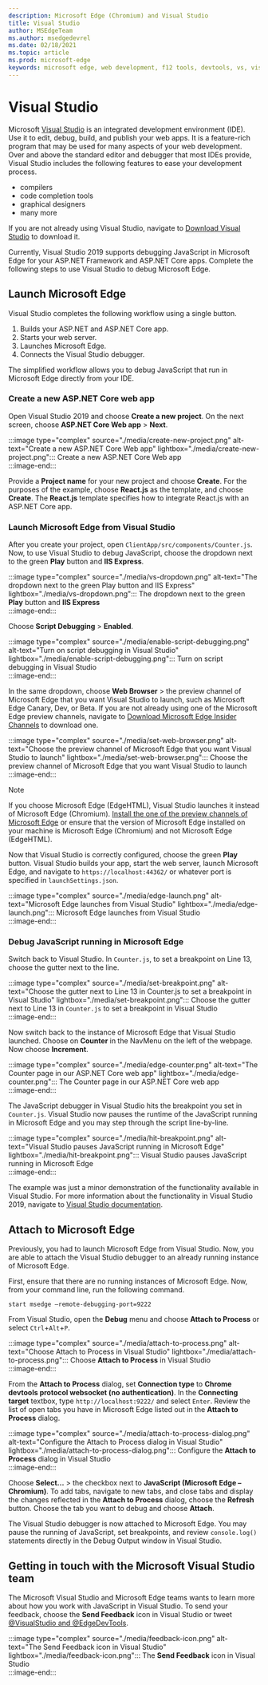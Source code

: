 ```yaml
---
description: Microsoft Edge (Chromium) and Visual Studio
title: Visual Studio
author: MSEdgeTeam
ms.author: msedgedevrel
ms.date: 02/18/2021
ms.topic: article
ms.prod: microsoft-edge
keywords: microsoft edge, web development, f12 tools, devtools, vs, visual studio, debugger
---
```

# Visual Studio  

Microsoft [Visual Studio][MicrosoftVisualstudioVs] is an integrated development environment \(IDE\).   Use it to edit, debug, build, and publish your web apps.  It is a feature-rich program that may be used for many aspects of your web development.  Over and above the standard editor and debugger that most IDEs provide, Visual Studio includes the following features to ease your development process.  

*   compilers  
*   code completion tools  
*   graphical designers  
*   many more  
    
If you are not already using Visual Studio, navigate to [Download Visual Studio][MicrosoftVisualstudioDownloads] to download it.  

Currently, Visual Studio 2019 supports debugging JavaScript in Microsoft Edge for your ASP.NET Framework and ASP.NET Core apps.  Complete the following steps to use Visual Studio to debug Microsoft Edge.  

## Launch Microsoft Edge  

Visual Studio completes the following workflow using a single button.  

1.  Builds your ASP.NET and ASP.NET Core app.  
1.  Starts your web server.  
1.  Launches Microsoft Edge.  
1.  Connects the Visual Studio debugger.  
    
The simplified workflow allows you to debug JavaScript that run in Microsoft Edge directly from your IDE.  

### Create a new ASP.NET Core web app  

Open Visual Studio 2019 and choose **Create a new project**.  On the next screen, choose **ASP.NET Core Web app** > **Next**.  

:::image type="complex" source="./media/create-new-project.png" alt-text="Create a new ASP.NET Core Web app" lightbox="./media/create-new-project.png":::
   Create a new ASP.NET Core Web app  
:::image-end:::  

Provide a **Project name** for your new project and choose **Create**.  For the purposes of the example, choose **React.js** as the template, and choose **Create**.  The **React.js** template specifies how to integrate React.js with an ASP.NET Core app.  

### Launch Microsoft Edge from Visual Studio  

After you create your project, open `ClientApp/src/components/Counter.js`.  Now, to use Visual Studio to debug JavaScript, choose the dropdown next to the green **Play** button and **IIS Express**.  

:::image type="complex" source="./media/vs-dropdown.png" alt-text="The dropdown next to the green Play button and IIS Express" lightbox="./media/vs-dropdown.png":::
   The dropdown next to the green **Play** button and **IIS Express**  
:::image-end:::  

Choose **Script Debugging** > **Enabled**.  

:::image type="complex" source="./media/enable-script-debugging.png" alt-text="Turn on script debugging in Visual Studio" lightbox="./media/enable-script-debugging.png":::
   Turn on script debugging in Visual Studio  
:::image-end:::  

In the same dropdown, choose **Web Browser** > the preview channel of Microsoft Edge that you want Visual Studio to launch, such as Microsoft Edge Canary, Dev, or Beta.  If you are not already using one of the Microsoft Edge preview channels, navigate to [Download Microsoft Edge Insider Channels][MicrosoftedgeinsiderDownload] to download one.  

:::image type="complex" source="./media/set-web-browser.png" alt-text="Choose the preview channel of Microsoft Edge that you want Visual Studio to launch" lightbox="./media/set-web-browser.png":::
   Choose the preview channel of Microsoft Edge that you want Visual Studio to launch  
:::image-end:::  

> [!NOTE]
> If you choose Microsoft Edge \(EdgeHTML\), Visual Studio launches it instead of Microsoft Edge \(Chromium\).  [Install the one of the preview channels of Microsoft Edge][MicrosoftedgeinsiderDownload] or ensure that the version of Microsoft Edge installed on your machine is Microsoft Edge \(Chromium\) and not Microsoft Edge \(EdgeHTML\).  

Now that Visual Studio is correctly configured, choose the green **Play** button.  Visual Studio builds your app, start the web server, launch Microsoft Edge, and navigate to `https://localhost:44362/` or whatever port is specified in `launchSettings.json`.  

:::image type="complex" source="./media/edge-launch.png" alt-text="Microsoft Edge launches from Visual Studio" lightbox="./media/edge-launch.png":::
   Microsoft Edge launches from Visual Studio  
:::image-end:::  

### Debug JavaScript running in Microsoft Edge  

Switch back to Visual Studio.  In `Counter.js`, to set a breakpoint on Line 13, choose the gutter next to the line.  

:::image type="complex" source="./media/set-breakpoint.png" alt-text="Choose the gutter next to Line 13 in Counter.js to set a breakpoint in Visual Studio" lightbox="./media/set-breakpoint.png":::
   Choose the gutter next to Line 13 in `Counter.js` to set a breakpoint in Visual Studio  
:::image-end:::  

Now switch back to the instance of Microsoft Edge that Visual Studio launched.  Choose on **Counter** in the NavMenu on the left of the webpage.  Now choose **Increment**.  

:::image type="complex" source="./media/edge-counter.png" alt-text="The Counter page in our ASP.NET Core web app" lightbox="./media/edge-counter.png":::
   The Counter page in our ASP.NET Core web app  
:::image-end:::  

The JavaScript debugger in Visual Studio hits the breakpoint you set in `Counter.js`.  Visual Studio now pauses the runtime of the JavaScript running in Microsoft Edge and you may step through the script line-by-line.  

:::image type="complex" source="./media/hit-breakpoint.png" alt-text="Visual Studio pauses JavaScript running in Microsoft Edge" lightbox="./media/hit-breakpoint.png":::
   Visual Studio pauses JavaScript running in Microsoft Edge  
:::image-end:::  

The example was just a minor demonstration of the functionality available in Visual Studio.  For more information about the functionality in Visual Studio 2019, navigate to [Visual Studio documentation][VisualStudioWindowsIndex].  

## Attach to Microsoft Edge  

Previously, you had to launch Microsoft Edge from Visual Studio.  Now, you are able to attach the Visual Studio debugger to an already running instance of Microsoft Edge.  

First, ensure that there are no running instances of Microsoft Edge.  Now, from your command line, run the following command.  

```console
start msedge –remote-debugging-port=9222
```  

From Visual Studio, open the **Debug** menu and choose **Attach to Process** or select `Ctrl`+`Alt`+`P`.  

:::image type="complex" source="./media/attach-to-process.png" alt-text="Choose Attach to Process in Visual Studio" lightbox="./media/attach-to-process.png":::
   Choose **Attach to Process** in Visual Studio  
:::image-end:::  

From the **Attach to Process** dialog, set **Connection type** to **Chrome devtools protocol websocket (no authentication)**.  In the **Connecting target** textbox, type `http://localhost:9222/` and select `Enter`.  Review the list of open tabs you have in Microsoft Edge listed out in the **Attach to Process** dialog.  

:::image type="complex" source="./media/attach-to-process-dialog.png" alt-text="Configure the Attach to Process dialog in Visual Studio" lightbox="./media/attach-to-process-dialog.png":::
   Configure the **Attach to Process** dialog in Visual Studio  
:::image-end:::  

Choose **Select...** > the checkbox next to **JavaScript (Microsoft Edge – Chromium)**.  To add tabs, navigate to new tabs, and close tabs and display the changes reflected in the **Attach to Process** dialog, choose the **Refresh** button.  Choose the tab you want to debug and choose **Attach**.  

The Visual Studio debugger is now attached to Microsoft Edge.  You may pause the running of JavaScript, set breakpoints, and review `console.log()` statements directly in the Debug Output window in Visual Studio.  

## Getting in touch with the Microsoft Visual Studio team  

The Microsoft Visual Studio and Microsoft Edge teams wants to learn more about how you work with JavaScript in Visual Studio.  To send your feedback, choose the **Send Feedback** icon in Visual Studio or tweet [@VisualStudio and @EdgeDevTools][TwitterIntentTweetViualstudioEdgdevtools].  

:::image type="complex" source="./media/feedback-icon.png" alt-text="The Send Feedback icon in Visual Studio" lightbox="./media/feedback-icon.png":::
   The **Send Feedback** icon in Visual Studio  
:::image-end:::  

<!-- links -->  

[VisualStudioWindowsIndex]: /visualstudio/windows/index "Visual Studio documentation | Microsoft Docs"  

[MicrosoftVisualstudioDownloads]: https://visualstudio.microsoft.com/downloads "Download Visual Studio"  
[MicrosoftVisualstudioVs]: https://visualstudio.microsoft.com/vs "Visual Studio IDE"  

[MicrosoftedgeinsiderDownload]: https://www.microsoftedgeinsider.com/download "Download Microsoft Edge Insider Channels"  

[TwitterIntentTweetViualstudioEdgdevtools]: https://twitter.com/intent/tweet?text=@VisualStudio+@EdgeDevTools "Tweet to @VisualStudio and @EdgeDevTools | Twitter"  
